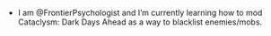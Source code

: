 - I am @FrontierPsychologist and I’m currently learning how to mod Cataclysm: Dark Days Ahead as a way to blacklist enemies/mobs.

